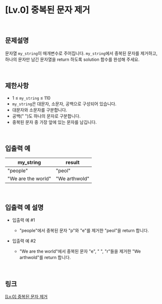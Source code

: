# [Lv.0] 중복된 문자 제거

<br>

## 문제설명
문자열 `my_string`이 매개변수로 주어집니다. `my_string`에서 중복된 문자를 제거하고, 하나의 문자만 남긴 문자열을 return 하도록 solution 함수를 완성해 주세요.

<br>

## 제한사항
- 1 ≤ `my_string` ≤ 110
- `my_string`은 대문자, 소문자, 공백으로 구성되어 있습니다.
- 대문자와 소문자를 구분합니다.
- 공백(" ")도 하나의 문자로 구분합니다.
- 중복된 문자 중 가장 앞에 있는 문자를 남깁니다.

<br>

## 입출력 예
| my_string | result |
|---|---|
| "people" | "peol" |
| "We are the world" | "We arthwold" |

<br>

## 입출력 예 설명
- 입출력 예 #1
    - "people"에서 중복된 문자 "p"와 "e"를 제거한 "peol"을 return 합니다.

- 입출력 예 #2
    - "We are the world"에서 중복된 문자 "e", " ", "r"들을 제거한 "We arthwold"를 return 합니다.

<br>

## 링크
[[Lv.0] 중복된 문자 제거](https://school.programmers.co.kr/learn/courses/30/lessons/120888)
